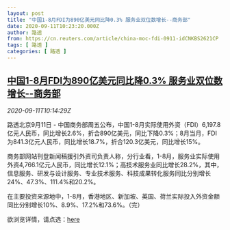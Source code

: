 ```yaml
---
layout: post
title: "中国1-8月FDI为890亿美元同比降0.3% 服务业双位数增长--商务部"
date: 2020-09-11T10:23:20.000Z
author: 路透
from: https://cn.reuters.com/article/china-moc-fdi-0911-idCNKBS2621CP
tags: [ 路透 ]
categories: [ 路透 ]
---
```

<!--1599819800000-->
[中国1-8月FDI为890亿美元同比降0.3% 服务业双位数增长--商务部](https://cn.reuters.com/article/china-moc-fdi-0911-idCNKBS2621CP)
------

<div>
<div><i>2020-09-11T10:14:29Z</i></div><p>路透北京9月11日 - 中国商务部周五公布，中国1-8月实际使用外资（FDI）6,197.8亿元人民币，同比增长2.6%，折合890亿美元，同比下降0.3%；8月当月，FDI为841.3亿元人民币，同比增长18.7%，折合120.3亿美元，同比增长15%。</p><p>商务部网站刊登新闻稿援引外资司负责人称，分行业看，1-8月，服务业实际使用外资4,766.1亿元人民币，同比增长12.1%；高技术服务业同比增长28.2%，其中，信息服务、研发与设计服务、专业技术服务、科技成果转化服务同比分别增长24%、47.3%、111.4%和20.2%。﻿</p><p>在主要投资来源﻿地中，1-8月，香港地区、新加坡、英国、荷兰实际投入外资金额同比分别增长10%、8.9%、17.2%和73.6%。（完）</p><p>欲浏览详情，请点选：<a href="http://www.mofcom.gov.cn/article/ae/sjjd/202009/20200903000476.shtml">here</a></p>
</div>
